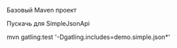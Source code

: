 Базовый Maven проект

Пускачь для SimpleJsonApi

mvn gatling:test '-Dgatling.includes=demo.simple.json*'
